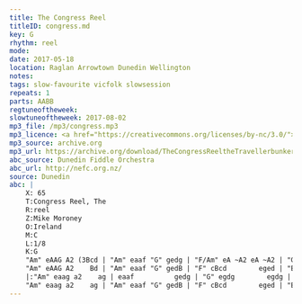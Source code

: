 ```yaml
---
title: The Congress Reel
titleID: congress.md
key: G
rhythm: reel
mode:
date: 2017-05-18
location: Raglan Arrowtown Dunedin Wellington
notes:
tags: slow-favourite vicfolk slowsession
repeats: 1 
parts: AABB 
regtuneoftheweek:
slowtuneoftheweek: 2017-08-02
mp3_file: /mp3/congress.mp3
mp3_licence: <a href="https://creativecommons.org/licenses/by-nc/3.0/">CC-BY-NC-3.0</a>
mp3_source: archive.org
mp3_url: https://archive.org/download/TheCongressReeltheTravellerbunkerHill/01TheCongress_theTraveller_bunker.mp3
abc_source: Dunedin Fiddle Orchestra
abc_url: http://nefc.org.nz/
source: Dunedin
abc: |
    X: 65
    T:Congress Reel, The
    R:reel
    Z:Mike Moroney
    O:Ireland
    M:C
    L:1/8
    K:G
    "Am" eAAG A2 (3Bcd | "Am" eaaf "G" gedg | "F/Am" eA ~A2 eA ~A2 | "G" BG ~G2       GABd |
    "Am" eAAG A2    Bd | "Am" eaaf "G" gedB | "F" cBcd        eged | "E/G" cABG "Am" A2 Bd :|
    |:"Am" eaag a2    ag | eaaf          gedg | "G" egdg        egdg | "Em" eaaf        gedg |
    "Am" eaag a2    ag | "Am" eaaf "G" gedB | "F" cBcd        eged | "E/G" cABG "Am" A2 Bd :|
---
```


